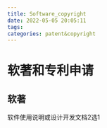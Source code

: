 ```yaml
---
title: Software_copyright
date: 2022-05-05 20:05:11
tags:
categories: patent&copyright
---
```

# 软著和专利申请

## 软著 
软件使用说明或设计开发文档2选1

